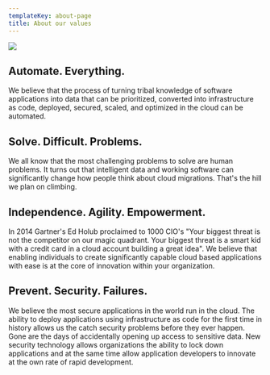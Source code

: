```yaml
---
templateKey: about-page
title: About our values
---
```

![](/img/istock-885690024.jpg)

## **Automate. Everything.**

We believe that the process of turning tribal knowledge of software applications into data that can be prioritized, converted into infrastructure as code, deployed, secured, scaled, and optimized in the cloud can be automated.

## Solve. Difficult. Problems.

We all know that the most challenging problems to solve are human problems. It turns out that intelligent data and working software can significantly change how people think about cloud migrations. That's the hill we plan on climbing.

## Independence. Agility. Empowerment.

In 2014 Gartner's Ed Holub proclaimed to 1000 CIO's "Your biggest threat is not the competitor on our magic quadrant. Your biggest threat is a smart kid with a credit card in a cloud account building a great idea". We believe that enabling individuals to create significantly capable cloud based applications with ease is at the core of innovation within your organization.

## Prevent. Security. Failures.

We believe the most secure applications in the world run in the cloud. The ability to deploy applications using infrastructure as code for the first time in history allows us the catch security problems before they ever happen. Gone are the days of accidentally opening up access to sensitive data. New security technology allows organizations the ability to lock down applications and at the same time allow application developers to innovate at the own rate of rapid development.
